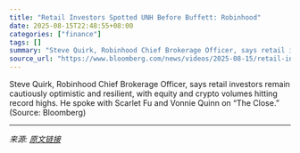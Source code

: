 ```yaml
---
title: "Retail Investors Spotted UNH Before Buffett: Robinhood"
date: 2025-08-15T22:48:55+08:00
categories: ["finance"]
tags: []
summary: "Steve Quirk, Robinhood Chief Brokerage Officer, says retail investors remain cautiously optimistic and resilient, with equity and crypto volumes hitting record highs. He spoke with Scarlet Fu and Vonn"
source_url: "https://www.bloomberg.com/news/videos/2025-08-15/retail-investors-spotted-unh-before-buffett-robinhood-video"
---
```


Steve Quirk, Robinhood Chief Brokerage Officer, says retail investors remain cautiously optimistic and resilient, with equity and crypto volumes hitting record highs. He spoke with Scarlet Fu and Vonnie Quinn on “The Close.” (Source: Bloomberg)

---

*来源: [原文链接](https://www.bloomberg.com/news/videos/2025-08-15/retail-investors-spotted-unh-before-buffett-robinhood-video)*
